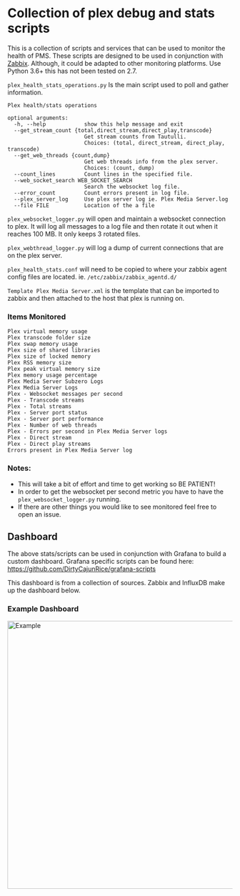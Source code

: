 # Collection of plex debug and stats scripts
This is a collection of scripts and services that can be used to monitor the health of PMS. These scripts are designed to be used in conjunction with [Zabbix](https://www.zabbix.com/). Although, it could be adapted to other monitoring platforms. Use Python 3.6+ this has not been tested on 2.7.

`plex_health_stats_operations.py` Is the main script used to poll and gather information.

```
Plex health/stats operations

optional arguments:
  -h, --help            show this help message and exit
  --get_stream_count {total,direct_stream,direct_play,transcode}
                        Get stream counts from Tautulli.
                        Choices: (total, direct_stream, direct_play, transcode)
  --get_web_threads {count,dump}
                        Get web threads info from the plex server.
                        Choices: (count, dump)
  --count_lines         Count lines in the specified file.
  --web_socket_search WEB_SOCKET_SEARCH
                        Search the websocket log file.
  --error_count         Count errors present in log file.
  --plex_server_log     Use plex server log ie. Plex Media Server.log
  --file FILE           Location of the a file
```
`plex_websocket_logger.py` will open and maintain a websocket connection to plex. It will log all messages to a log file and then rotate it out when it reaches 100 MB. It only keeps 3 rotated files.

`plex_webthread_logger.py` will log a dump of current connections that are on the plex server.

`plex_health_stats.conf` will need to be copied to where your zabbix agent config files are located. ie. `/etc/zabbix/zabbix_agentd.d/`

`Template Plex Media Server.xml` is the template that can be imported to zabbix and then attached to the host that plex is running on.

### Items Monitored
```
Plex virtual memory usage
Plex transcode folder size
Plex swap memory usage
Plex size of shared libraries
Plex size of locked memory
Plex RSS memory size
Plex peak virtual memory size
Plex memory usage percentage
Plex Media Server Subzero Logs
Plex Media Server Logs
Plex - Websocket messages per second
Plex - Transcode streams
Plex - Total streams
Plex - Server port status
Plex - Server port performance
Plex - Number of web threads
Plex - Errors per second in Plex Media Server logs
Plex - Direct stream
Plex - Direct play streams
Errors present in Plex Media Server log
```
### Notes:
- This will take a bit of effort and time to get working so BE PATIENT!
- In order to get the websocket per second metric you have to have the `plex_websocket_logger.py` running.
- If there are other things you would like to see monitored feel free to open an issue.

## Dashboard
The above stats/scripts can be used in conjunction with Grafana to build a custom dashboard. Grafana specific scripts can be found here: https://github.com/DirtyCajunRice/grafana-scripts

This dashboard is from a collection of sources. Zabbix and InfluxDB make up the dashboard below.

### Example Dashboard
<img width="600" alt="Example" src="https://i.imgur.com/hqlTkfS.png">
